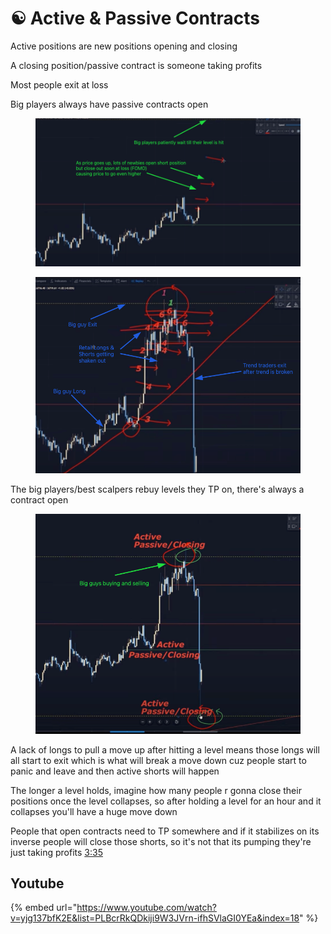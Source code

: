 # ☯ Active & Passive Contracts

Active positions are new positions opening and closing

A closing position/passive contract is someone taking profits

Most people exit at loss

Big players always have passive contracts open

<figure><img src="../../.gitbook/assets/image.png" alt=""><figcaption></figcaption></figure>



<figure><img src="../../.gitbook/assets/image (1) (1) (1).png" alt=""><figcaption></figcaption></figure>

The big players/best scalpers rebuy levels they TP on, there's always a contract open

<figure><img src="../../.gitbook/assets/image (4) (1).png" alt=""><figcaption></figcaption></figure>

A lack of longs to pull a move up after hitting a level means those longs will all start to exit which is what will break a move down cuz people start to panic and leave and then active shorts will happen

The longer a level holds, imagine how many people r gonna close their positions once the level collapses, so after holding a level for an hour and it collapses you'll have a huge move down

People that open contracts need to TP somewhere and if it stabilizes on its inverse people will close those shorts, so it's not that its pumping they're just taking profits [3:35](https://www.youtube.com/watch?v=yjg137bfK2E)



## Youtube

{% embed url="https://www.youtube.com/watch?v=yjg137bfK2E&list=PLBcrRkQDkiji9W3JVrn-ifhSVlaGI0YEa&index=18" %}
